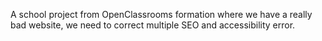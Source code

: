 A school project from OpenClassrooms formation where we have a really bad website, we need to correct multiple SEO and accessibility error.